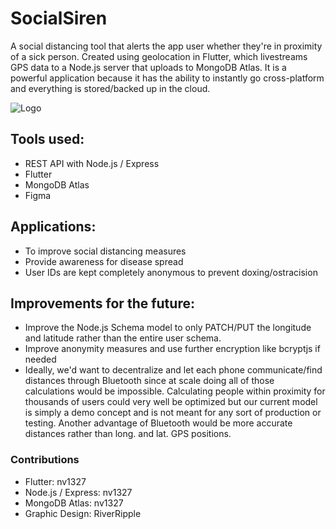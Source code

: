 # SocialSiren
A social distancing tool that alerts the app user whether they're in proximity of a sick person. Created using geolocation in Flutter, which livestreams GPS data to a Node.js server that uploads to MongoDB Atlas. It is a powerful application because it has the ability to instantly go cross-platform and everything is stored/backed up in the cloud.

![Logo](https://cdn.discordapp.com/attachments/705882043023622225/706219223252205639/unknown.png)

## Tools used:
- REST API with Node.js / Express
- Flutter
- MongoDB Atlas
- Figma


## Applications:
- To improve social distancing measures
- Provide awareness for disease spread
- User IDs are kept completely anonymous to prevent doxing/ostracision


## Improvements for the future:
- Improve the Node.js Schema model to only PATCH/PUT the longitude and latitude rather than the entire user schema.
- Improve anonymity measures and use further encryption like bcryptjs if needed
- Ideally, we'd want to decentralize and let each phone communicate/find distances through Bluetooth since at scale doing all of those calculations would be impossible. Calculating people within proximity for thousands of users could very well be optimized but our current model is simply a demo concept and is not meant for any sort of production or testing. Another advantage of Bluetooth would be more accurate distances rather than long. and lat. GPS positions.


### Contributions
- Flutter: nv1327
- Node.js / Express: nv1327
- MongoDB Atlas: nv1327
- Graphic Design: RiverRipple
